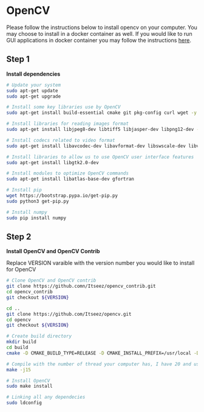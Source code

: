 # OpenCV 

Please follow the instructions below to install opencv on your computer. You may choose to install in a docker container as well. If you would like to run GUI applications in docker container you may follow the instructions [here](https://github.com/BruceChanJianLe/docker-display-gui).

## Step 1

**Install dependencies**

```bash
# Update your system
sudo apt-get update
sudo apt-get upgrade

# Install some key libraries use by OpenCV
sudo apt-get install build-essential cmake git pkg-config curl wget -y

# Install libraries for reading images format
sudo apt-get install libjpeg8-dev libtiff5 libjasper-dev libpng12-dev -y

# Install codecs related to video format
sudo apt-get install libavcodec-dev libavformat-dev libswscale-dev libv4l-dev -y

# Install libraries to allow us to use OpenCV user interface features
sudo apt-get install libgtk2.0-dev

# Install modules to optimize OpenCV commands
sudo apt-get install libatlas-base-dev gfortran

# Install pip
wget https://bootstrap.pypa.io/get-pip.py
sudo python3 get-pip.py

# Install numpy
sudo pip install numpy
```

## Step 2

**Install OpenCV and OpenCV Contrib**

Replace VERSION varaible with the version number you would like to install for OpenCV

```bash
# Clone OpenCV and OpenCV contrib
git clone https://github.comn/Itseez/opencv_contrib.git
cd opencv_contrib
git checkout ${VERSION}

cd ..
git clone https://github.com/Itseez/opencv.git
cd opencv
git checkout ${VERSION}

# Create build directory
mkdir build
cd build
cmake -D CMAKE_BUILD_TYPE=RELEASE -D CMAKE_INSTALL_PREFIX=/usr/local -D INSTALL_C_EXAMPLES=ON -D INSTALL_PYTHON_EXAMPLES=ON -D OPENCV_EXTRA_MODULES_PATH=~/opencv_contrib/modules -D BUILD_EXAMPLES=ON ..

# Compile with the number of thread your computer has, I have 20 and using 15
make -j15

# Install OpenCV
sudo make install

# Linking all any dependecies
sudo ldconfig
```